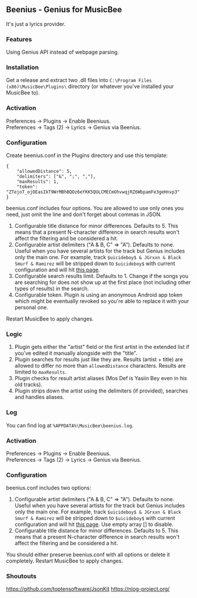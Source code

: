 ## Beenius - Genius for MusicBee

It's just a lyrics provider.

### Features
Using Genius API instead of webpage parsing.

### Installation
Get a release and extract two .dll files into `C:\Program Files (x86)\MusicBee\Plugins\` directory (or whatever you've installed your MusicBee to).

### Activation
Preferences -> Plugins -> Enable Beeniuus.  
Preferences -> Tags (2) -> Lyrics -> Genius via Beenius.

### Configuration
Create beenius.conf in the Plugins directory and use this template:

    {
        "allowedDistance": 5,
        "delimiters": ["&", ";", ","],
        "maxResults": 1,
        "token": "ZTejoT_ojOEasIkT9WrMBhBQOz6eYKK5QULCMECmOhvwqjRZ6WbpamFe3geHnvp3"
    }

beenius.conf includes four options. You are allowed to use only ones you need, just omit the line and don't forget about commas in JSON.
1. Configurable title distance for minor differences. Defaults to 5. This means that a present N-character difference in search results won't affect the filtering and be considered a hit.
2. Configurable artist delimiters ("A & B, C" => "A"). Defaults to none. Useful when you have several artists for the track but Genius includes only the main one. For example, track `$uicideboy$ & JGrxxn & Black Smurf & Ramirez` will be stripped down to `$uicideboy$` with current configuration and will hit [this page](https://genius.com/Uicideboy-grayscale-lyrics).
3. Configurable search results limit. Defaults to 1. Change if the songs you are searching for does not show up at the first place (not including other types of results) in the search.
4. Configurable token. Plugin is using an anonymous Android app token which might be eventually revoked so you're able to replace it with your personal one.

Restart MusicBee to apply changes.

### Logic

1. Plugin gets either the "artist" field or the first artist in the extended list if you've edited it manually alongside with the "title".
2. Plugin searches for results just like they are. Results (artist + title) are allowed to differ no more than `allowedDistance` characters. Results are limited to `maxResults`.
3. Plugin checks for result artist aliases (Mos Def is Yasiin Bey even in his old tracks).
4. Plugin strips down the artist using the delimiters (if provided), searches and handles aliases.

### Log

You can find log at `%APPDATA%\MusicBee\beenius.log`.


### Activation
Preferences -> Plugins -> Enable Beeniuus.  
Preferences -> Tags (2) -> Lyrics -> Genius via Beenius.

### Configuration
beenius.conf includes two options:  
1. Configurable artist delimiters ("A & B, C" => "A"). Defaults to none. Useful when you have several artists for the track but Genius includes only the main one. For example, track `$uicideboy$ & JGrxxn & Black Smurf & Ramirez` will be stripped down to `$uicideboy$` with current configuration and will hit [this page](https://genius.com/Uicideboy-grayscale-lyrics). Use empty array [] to disable.  
2. Configurable title distance for minor differences. Defaults to 5. This means that a present N-character difference in search results won't affect the filtering and be considered a hit.

You should either preserve beenius.conf with all options or delete it completely. Restart MusicBee to apply changes.

### Shoutouts
https://github.com/toptensoftware/JsonKit
https://nlog-project.org/
